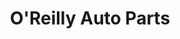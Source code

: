---
title: "O'Reilly Auto Parts"
url: /chandler/oreilly-auto-parts-west-ocotillo-road/
shop: Autoteile
---
